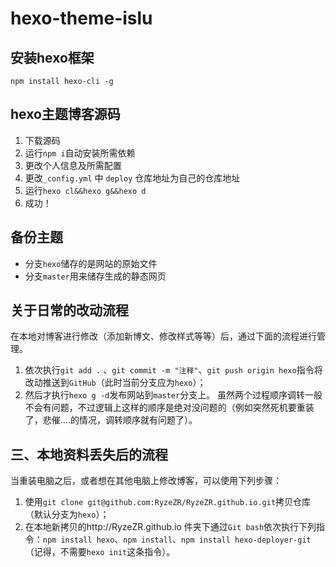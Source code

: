# hexo-theme-islu
## 安装hexo框架
  `npm install hexo-cli -g`
  
## hexo主题博客源码
1. 下载源码
2. 运行`npm i`自动安装所需依赖
3. 更改个人信息及所需配置
4. 更改`_config.yml` 中 `deploy` 仓库地址为自己的仓库地址
5. 运行`hexo cl&&hexo g&&hexo d`
6. 成功！
## 备份主题
- 分支`hexo`储存的是网站的原始文件
- 分支`master`用来储存生成的静态网页

## 关于日常的改动流程
在本地对博客进行修改（添加新博文、修改样式等等）后，通过下面的流程进行管理。
1. 依次执行`git add .` 、`git commit -m "注释"`、`git push origin hexo`指令将改动推送到`GitHub`（此时当前分支应为`hexo`）；
2. 然后才执行`hexo g -d`发布网站到`master`分支上。
虽然两个过程顺序调转一般不会有问题，不过逻辑上这样的顺序是绝对没问题的（例如突然死机要重装了，悲催....的情况，调转顺序就有问题了）。
 
## 三、本地资料丢失后的流程
当重装电脑之后，或者想在其他电脑上修改博客，可以使用下列步骤：
1. 使用`git clone git@github.com:RyzeZR/RyzeZR.github.io.git`拷贝仓库（默认分支为`hexo`）；
2. 在本地新拷贝的http://RyzeZR.github.io  件夹下通过`Git bash`依次执行下列指令：`npm install hexo`、`npm install`、`npm install hexo-deployer-git`（记得，不需要`hexo init`这条指令）。

